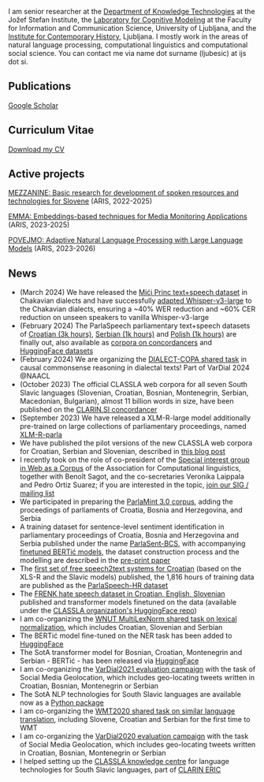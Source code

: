 I am senior researcher at the [Department of Knowledge Technologies](http://kt.ijs.si) at the Jožef Stefan Institute, the [Laboratory for Cognitive Modeling](http://lkm.fri.uni-lj.si) at the Faculty for Information and Communication Science, University of Ljubljana, and the [Institute for Contemporary History](https://www.inz.si), Ljubljana. I mostly work in the areas of natural language processing, computational linguistics and computational social science. You can contact me via name dot surname (ljubesic) at ijs dot si.

## Publications

[Google Scholar](https://scholar.google.si/citations?hl=en&user=zto4fTQAAAAJ&view_op=list_works)

## Curriculum Vitae

[Download my CV](Ljubesic_cv_en.pdf)

## Active projects

[MEZZANINE: Basic research for development of spoken resources and technologies for Slovene](https://mezzanine.um.si/en/mezzanine-english/) (ARIS, 2022-2025)

[EMMA: Embeddings-based techniques for Media Monitoring Applications](https://emma.ijs.si/en/about-project/) (ARIS, 2023-2025)

[POVEJMO: Adaptive Natural Language Processing with Large Language Models](https://www.cjvt.si/povejmo/en/project/) (ARIS, 2023-2026)

## News
- (March 2024) We have released the [Mići Princ text+speech dataset](https://huggingface.co/datasets/classla/Mici_Princ) in Chakavian dialects and have successfully [adapted Whisper-v3-large](https://huggingface.co/classla/whisper-large-v3-mici-princ) to the Chakavian dialects, ensuring a ~40% WER reduction and ~60% CER reduction on unseen speakers to vanilla Whisper-v3-large
- (February 2024) The ParlaSpeech parliamentary text+speech datasets of [Croatian (3k hours)](http://hdl.handle.net/11356/1914), [Serbian (1k hours)](http://hdl.handle.net/11356/1834) and [Polish (1k hours)](http://hdl.handle.net/11356/1686) are finally out, also available as [corpora on concordancers](https://www.clarin.si/ske/#dashboard?corpname=parlaspeech_hr) and [HuggingFace datasets](https://huggingface.co/datasets/classla/ParlaSpeech-HR)
- (February 2024) We are organizing the [DIALECT-COPA shared task](https://sites.google.com/view/vardial-2024/shared-tasks/dialect-copa) in causal commonsense reasoning in dialectal texts! Part of VarDial 2024 @NAACL
- (October 2023) The official CLASSLA web corpora for all seven South Slavic languages (Slovenian, Croatian, Bosnian, Montenegrin, Serbian, Macedonian, Bulgarian), almost 11 billion words in size, have been published on the [CLARIN.SI concordancer](https://www.clarin.si/ske/#open)
- (September 2023) We have released a XLM-R-large model additionally pre-trained on large collections of parliamentary proceedings, named [XLM-R-parla](https://huggingface.co/classla/xlm-r-parla)
- We have published the pilot versions of the new CLASSLA web corpora for Croatian, Serbian and Slovenian, described in [this blog post](https://www.clarin.si/info/k-centre/classla-web-bigger-and-better-web-corpora-for-croatian-serbian-and-slovenian-on-clarin-si-concordancers/)
- I recently took on the role of co-president of the [Special interest group in Web as a Corpus](https://www.sigwac.org.uk) of the Association for Computational linguistics, together with Benoît Sagot, and the co-secretaries Veronika Laippala and Pedro Ortiz Suarez; if you are interested in the topic, [join our SIG / mailing list](http://devel.sslmit.unibo.it/mailman/listinfo/sigwac)
- We participated in preparing the [ParlaMint 3.0 corpus](https://www.clarin.si/info/parlamint-3-0-parliamentary-corpora-release/), adding the proceedings of parliaments of Croatia, Bosnia and Herzegovina, and Serbia
- A training dataset for sentence-level sentiment identification in parliamentary proceedings of Croatia, Bosnia and Herzegovina and Serbia published under the name [ParlaSent-BCS](http://hdl.handle.net/11356/1585), with accompanying [finetuned BERTić models](https://huggingface.co/models?search=classla/bcms-bertic-parlasent), the dataset construction process and the modelling are described in the [pre-print paper](https://arxiv.org/abs/2206.00929)
- The [first set of free speech2text systems for Croatian](https://huggingface.co/models?search=classla/wav) (based on the XLS-R and the Slavic models) published, the 1,816 hours of training data are published as the [ParlaSpeech-HR dataset](http://hdl.handle.net/11356/1494)
- The [FRENK hate speech dataset in Croatian, English, Slovenian](http://hdl.handle.net/11356/1433) published and transformer models finetuned on the data (available under the [CLASSLA organization's HuggingFace repo](https://huggingface.co/classla))
- I am co-organizing the [WNUT MultiLexNorm shared task on lexical normalization](http://noisy-text.github.io/2021/multi-lexnorm.html), which includes Croatian, Slovenian and Serbian
- The BERTić model fine-tuned on the NER task has been added to [HuggingFace](https://huggingface.co/classla/bcms-bertic-ner)
- The SotA transformer model for Bosnian, Croatian, Montenegrin and Serbian - BERTić - has been released via [HuggingFace](https://huggingface.co/classla/bcms-bertic)
- I am co-organizing the [VarDial2021 evaluation campaign](https://sites.google.com/view/vardial2021/evaluation-campaign) with the task of Social Media Geolocation, which includes geo-locating tweets written in Croatian, Bosnian, Montenegrin or Serbian
- The SotA NLP technologies for South Slavic languages are available now as a [Python package](https://pypi.org/project/classla/)
- I am co-organizing the [WMT2020 shared task on similar language translation](http://www.statmt.org/wmt20/similar.html), including Slovene, Croatian and Serbian for the first time to WMT
- I am co-organizing the [VarDial2020 evaluation campaign](https://sites.google.com/view/vardial2020/evaluation-campaign) with the task of Social Media Geolocation, which includes geo-locating tweets written in Croatian, Bosnian, Montenegrin or Serbian
- I helped setting up the [CLASSLA knowledge centre](https://www.clarin.si/info/k-centre/) for language technologies for South Slavic languages, part of [CLARIN ERIC](https://www.clarin.eu)
